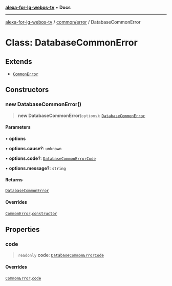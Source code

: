 [**alexa-for-lg-webos-tv**](../../../README.md) • **Docs**

***

[alexa-for-lg-webos-tv](../../../modules.md) / [common/error](../README.md) / DatabaseCommonError

# Class: DatabaseCommonError

## Extends

- [`CommonError`](CommonError.md)

## Constructors

### new DatabaseCommonError()

> **new DatabaseCommonError**(`options`): [`DatabaseCommonError`](DatabaseCommonError.md)

#### Parameters

• **options**

• **options.cause?**: `unknown`

• **options.code?**: [`DatabaseCommonErrorCode`](../type-aliases/DatabaseCommonErrorCode.md)

• **options.message?**: `string`

#### Returns

[`DatabaseCommonError`](DatabaseCommonError.md)

#### Overrides

[`CommonError`](CommonError.md).[`constructor`](CommonError.md#constructors)

## Properties

### code

> `readonly` **code**: [`DatabaseCommonErrorCode`](../type-aliases/DatabaseCommonErrorCode.md)

#### Overrides

[`CommonError`](CommonError.md).[`code`](CommonError.md#code)
